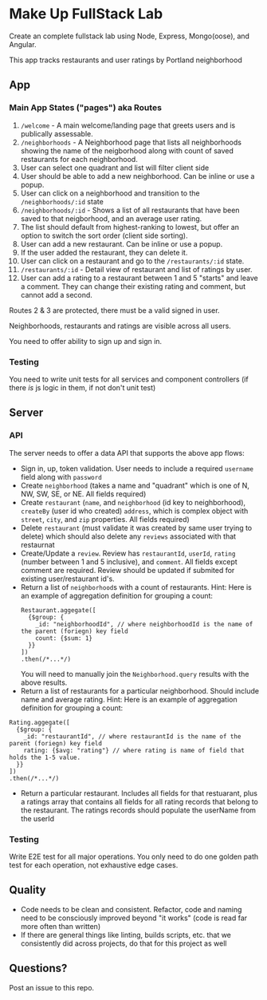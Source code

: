 # Make Up FullStack Lab

Create an complete fullstack lab using Node, Express, Mongo(oose), and Angular.

This app tracks restaurants and user ratings by Portland neighborhood

## App

### Main App States ("pages") aka Routes 

1. `/welcome` - A main welcome/landing page that greets users and is publically assessable.
2. `/neighborhoods` - A Neighborhood page that lists all neighborhoods showing the name of the neigborhood
along with count of saved restaurants for each neighborhood.
  1. User can select one quadrant and list will filter client side 
  1. User should be able to add a new neighborhood. Can be inline or use a popup.
  1. User can click on a neighborhood and transition to the `/neighborhoods/:id` state
3. `/neighborhoods/:id` - Shows a list of all restaurants that have been saved to that neigborhood, 
and an average user rating.
  1. The list should default from highest-ranking to lowest, but offer an option to switch the sort order (client side sorting).
  1. User can add a new restaurant. Can be inline or use a popup.
  1. If the user added the restaurant, they can delete it.
  1. User can click on a restaurant and go to the `/restaurants/:id` state.
 4. `/restaurants/:id` - Detail view of restaurant and list of ratings by user.
  1. User can add a rating to a restaurant between 1 and 5 "starts" and leave a comment. 
  They can change their existing rating and comment, but cannot add a second.
  
Routes 2 & 3 are protected, there must be a valid signed in user.

Neighborhoods, restaurants and ratings are visible across all users.

You need to offer ability to sign up and sign in.

### Testing

You need to write unit tests for all services and component controllers 
(if there _is_ js logic in them, if not don't unit test)

## Server

### API 

The server needs to offer a data API that supports the above app flows:

* Sign in, up, token validation. User needs to include a required `username` field along with `password`
* Create `neighborhood` (takes a name and "quadrant" which is one of N, NW, SW, SE, or NE. All fields required)
* Create `restaurant` (`name`, and `neighborhood` (id key to neighborhood), `createBy` (user id who created)
`address`, which is complex object with `street`, `city`, and `zip` properties. All fields required)
* Delete `restaurant` (must validate it was created by same user trying to delete) which should also delete 
any `reviews` associated with that restaurnat
* Create/Update a `review`. Review has `restaurantId`, `userId`, `rating` (number between 1 and 5 inclusive), and `comment`. 
All fields except comment are required.
Review should be updated if submited for existing user/restaurant id's.
* Return a list of `neighborhood`s with a count of restaurants.
  Hint: Here is an example of aggregation definition for grouping a count:
  ```
  Restaurant.aggegate([
    {$group: {
      _id: "neighborhoodId", // where neighborhoodId is the name of the parent (foriegn) key field
      count: {$sum: 1}
    }}
  ])
  .then(/*...*/)
  ```
  You will need to manually join the `Neighborhood.query` results with the above results.
 * Return a list of restaurants for a particular neighborhood. Should include name and average rating.
  Hint: Here is an example of aggregation definition for grouping a count:
  ```
  Rating.aggegate([
    {$group: {
      _id: "restaurantId", // where restaurantId is the name of the parent (foriegn) key field
      rating: {$avg: "rating"} // where rating is name of field that holds the 1-5 value.
    }}
  ])
  .then(/*...*/)
  ```
 * Return a particular restaurant. Includes all fields for that restuarant, plus a ratings array that 
 contains all fields for all rating records that belong to the restaurant. The ratings records should 
 populate the userName from the userId
 
 ### Testing
 
 Write E2E test for all major operations. You only need to do one golden path test for each operation, 
 not exhaustive edge cases.
 
 ## Quality
 
 * Code needs to be clean and consistent. Refactor, code and naming need to be consciously 
 improved beyond "it works" (code is read far more often than written)
 * If there are general things like linting, builds scripts, etc. that we consistently did across 
 projects, do that for this project as well
 
 ## Questions?
 
 Post an issue to this repo.
  
